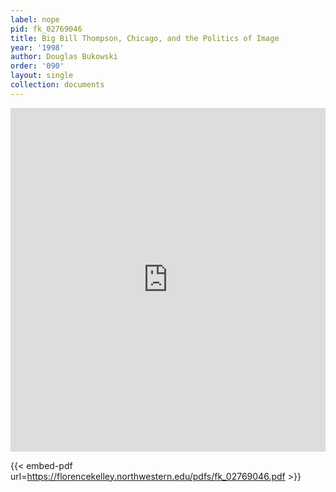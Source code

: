 ```yaml
---
label: nope
pid: fk_02769046
title: Big Bill Thompson, Chicago, and the Politics of Image
year: '1998'
author: Douglas Bukowski
order: '090'
layout: single
collection: documents
---
```

<iframe src="https://northwestern.app.box.com/embed/s/1ua5dyz0rrrra33e5key6f4qno4mpgw3?sortColumn=date&view=list" width="100%" height="550" frameborder="0" allowfullscreen webkitallowfullscreen msallowfullscreen></iframe>


{{< embed-pdf url=https://florencekelley.northwestern.edu/pdfs/fk_02769046.pdf >}}